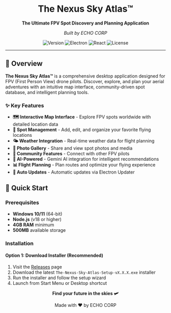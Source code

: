 <div align="center">
  <h1>The Nexus Sky Atlas™</h1>
  <p><strong>The Ultimate FPV Spot Discovery and Planning Application</strong></p>
  <p><em>Built by ECHO CORP</em></p>

  ![Version](https://img.shields.io/badge/version-1.0.0-blue.svg)
  ![Electron](https://img.shields.io/badge/Electron-38.1.2-47848F.svg)
  ![React](https://img.shields.io/badge/React-18.3.1-61DAFB.svg)
  ![License](https://img.shields.io/badge/license-ISC-green.svg)
</div>

---

## 🌟 Overview

**The Nexus Sky Atlas™** is a comprehensive desktop application designed for FPV (First Person View) drone pilots. Discover, explore, and plan your aerial adventures with an intuitive map interface, community-driven spot database, and intelligent planning tools.

### ✨ Key Features

- **🗺️ Interactive Map Interface** - Explore FPV spots worldwide with detailed location data
- **📍 Spot Management** - Add, edit, and organize your favorite flying locations
- **🌤️ Weather Integration** - Real-time weather data for flight planning
- **📸 Photo Gallery** - Share and view spot photos and media
- **👥 Community Features** - Connect with other FPV pilots
- **🤖 AI-Powered** - Gemini AI integration for intelligent recommendations
- **📊 Flight Planning** - Plan routes and optimize your flying experience
- **🔄 Auto Updates** - Automatic updates via Electron Updater

## 🚀 Quick Start

### Prerequisites

- **Windows 10/11** (64-bit)
- **Node.js** (v18 or higher)
- **4GB RAM** minimum
- **500MB** available storage

### Installation

#### Option 1: Download Installer (Recommended)
1. Visit the [Releases](https://github.com/mrelive/the-nexus-sky-atlas/releases) page
2. Download the latest `The-Nexus-Sky-Atlas-Setup-vX.X.X.exe` installer
3. Run the installer and follow the setup wizard
4. Launch from Start Menu or Desktop shortcut


<div align="center">
  <p><strong>Find your future in the skies 🛩️</strong></p>
  <p>Made with ❤️ by ECHO CORP</p>
</div>
